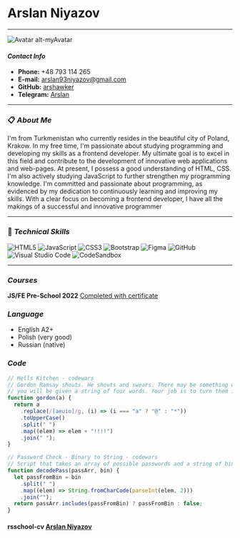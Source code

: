 # Arslan Niyazov

---

![Avatar alt-myAvatar](https://avatars.githubusercontent.com/u/71924869?s=400&u=29f4c437f3402b4fea73bf871012e20348f10896&v=4)

#### **_Contact Info_**

- **Phone:** +48 793 114 265
- **E-mail:** arslan93niyazov@gmail.com
- **GitHub:** [arshawker](https://github.com/arshawker)
- **Telegram:** [Arslan](https://t.me/Arstradebars)

---

### 📋 **_About Me_**

I'm from Turkmenistan who currently resides in the beautiful city of Poland, Krakow.
In my free time, I'm passionate about studying programming and developing my skills as a frontend developer. My ultimate goal is to excel in this field and contribute to the development of innovative web applications and web-pages.
At present, I possess a good understanding of HTML, CSS. I'm also actively studying JavaScript to further strengthen my programming knowledge.
I'm committed and passionate about programming, as evidenced by my dedication to continuously learning and improving my skills. With a clear focus on becoming a frontend developer, I have all the makings of a successful and innovative programmer

---

### 💼 **_Technical Skills_**

![HTML5](https://img.shields.io/badge/html5-%23E34F26.svg?style=for-the-badge&logo=html5&logoColor=white) ![JavaScript](https://img.shields.io/badge/javascript-%23323330.svg?style=for-the-badge&logo=javascript&logoColor=%23F7DF1E)
![CSS3](https://img.shields.io/badge/css3-%231572B6.svg?style=for-the-badge&logo=css3&logoColor=white) ![Bootstrap](https://img.shields.io/badge/bootstrap-%238511FA.svg?style=for-the-badge&logo=bootstrap&logoColor=white)
![Figma](https://img.shields.io/badge/figma-%23F24E1E.svg?style=for-the-badge&logo=figma&logoColor=white) ![GitHub](https://img.shields.io/badge/github-%23121011.svg?style=for-the-badge&logo=github&logoColor=white) ![Visual Studio Code](https://img.shields.io/badge/Visual%20Studio%20Code-0078d7.svg?style=for-the-badge&logo=visual-studio-code&logoColor=white) ![CodeSandbox](https://img.shields.io/badge/Codesandbox-040404?style=for-the-badge&logo=codesandbox&logoColor=DBDBDB)

---

### **_Courses_**

**JS/FE Pre-School 2022** [Completed with certificate](https://app.rs.school/certificate/lmo8esed)

### **_Language_**

- English A2+
- Polish (very good)
- Russian (native)

### **_Code_**

```javascript
// Hells Kitchen - codewars
// Gordon Ramsay shouts. He shouts and swears. There may be something wrong with him
// you will be given a string of four words. Your job is to turn them in to Gordon language.
function gordon(a) {
  return a
    .replace(/[aeuio]/g, (i) => (i === "a" ? "@" : "*"))
    .toUpperCase()
    .split(" ")
    .map((elem) => elem + "!!!!")
    .join(" ");
}
```

```javascript
// Password Check - Binary to String - codewars
// Script that takes an array of possible passwords and a string of binary representing the possible password. Convert the binary to a string and compare to the password array.
function decodePass(passArr, bin) {
  let passFromBin = bin
    .split(" ")
    .map((elem) => String.fromCharCode(parseInt(elem, 2)))
    .join("");
  return passArr.includes(passFromBin) ? passFromBin : false;
}
```
#### rsschool-cv [Arslan Niyazov](https://arshawker.github.io/rsschool-cv/cv)